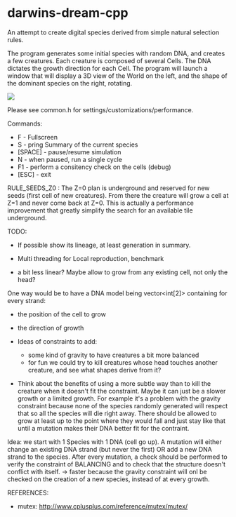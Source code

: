 darwins-dream-cpp
=================
 
An attempt to create digital species derived from simple natural selection rules.


The program generates some initial species with random DNA, and creates a few creatures.
Each creature is composed of several Cells.
The DNA dictates the growth direction for each Cell.
The program will launch a window that will display a 3D view of the World on the left, and the shape of the dominant species on the right, rotating.

![](https://raw.github.com/benji/darwins-dream-cpp/master/docs/screenshot-2.png)

Please see common.h for settings/customizations/performance.

Commands:
  * F - Fullscreen
  * S - pring Summary of the current species
  * [SPACE] - pause/resume simulation
  * N - when paused, run a single cycle
  * F1 - perform a consitency check on the cells (debug)
  * [ESC] - exit

RULE_SEEDS_Z0 :
The Z=0 plan is underground and reserved for new seeds (first cell of new creatures).
From there the creature will grow a cell at Z=1 and never come back at Z=0.
This is actually a performance improvement that greatly simplify the search for an available tile underground.


TODO:

- If possible show its lineage, at least generation in summary.

- Multi threading for Local reproduction, benchmark

- a bit less linear? Maybe allow to grow from any existing cell, not only the head?

One way would be to have a DNA model being vector&lt;int[2]&gt; containing for every strand:
- the position of the cell to grow
- the direction of growth


- Ideas of constraints to add:
  * some kind of gravity to have creatures a bit more balanced
  * for fun we could try to kill creatures whose head touches another creature, and see what shapes derive from it?

- Think about the benefits of using a more subtle way than to kill the creature when it doesn't fit the constraint.
  Maybe it can just be a slower growth or a limited growth.
  For example it's a problem with the gravity constraint because none of the species randomly generated will respect that so all the species will die right away.
  There should be allowed to grow at least up to the point where they would fall and just stay like that until a mutation makes their DNA better fit for the contraint.

Idea:
we start with 1 Species with 1 DNA (cell go up).
A mutation will either change an existing DNA strand (but never the first) OR add a new DNA strand to the species.
After every mutation, a check should be performed to verify the constraint of BALANCING and to check that the structure doesn't conflict with itself.
-> faster because the gravity constraint will onl be checked on the creation of a new species, instead of at every growth.


REFERENCES:

- mutex: http://www.cplusplus.com/reference/mutex/mutex/














